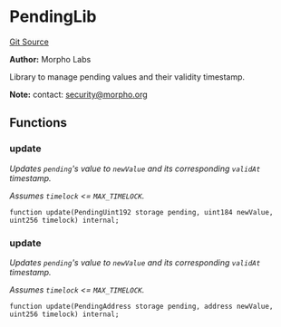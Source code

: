 # PendingLib
[Git Source](https://github.com/Level-Money/contracts/blob/8db01e6152f39f954577b5bcc8ca6a9c0b59a8cd/src/v2/interfaces/morpho/PendingLib.sol)

**Author:**
Morpho Labs

Library to manage pending values and their validity timestamp.

**Note:**
contact: security@morpho.org


## Functions
### update

*Updates `pending`'s value to `newValue` and its corresponding `validAt` timestamp.*

*Assumes `timelock` <= `MAX_TIMELOCK`.*


```solidity
function update(PendingUint192 storage pending, uint184 newValue, uint256 timelock) internal;
```

### update

*Updates `pending`'s value to `newValue` and its corresponding `validAt` timestamp.*

*Assumes `timelock` <= `MAX_TIMELOCK`.*


```solidity
function update(PendingAddress storage pending, address newValue, uint256 timelock) internal;
```

